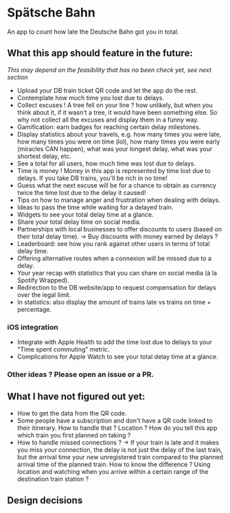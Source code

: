 # Spätsche Bahn
An app to count how late the Deutsche Bahn got you in total.

## What this app should feature in the future:
*This may depend on the feasibility that has no been check yet, see next section*
- Upload your DB train ticket QR code and let the app do the rest.
- Contemplate how much time you lost due to delays.
- Collect excuses ! A tree fell on your line ? how unlikely, but when you think about it, if it wasn't a tree, it would have been something else. So why not collect all the excuses and display them in a funny way.
- Gamification: earn badges for reaching certain delay milestones.
- Display statistics about your travels, e.g. how many times you were late, how many times you were on time (lol), how many times you were early (miracles CAN happen), what was your longest delay, what was your shortest delay, etc.
- See a total for all users, how much time was lost due to delays.
- Time is money ! Money in this app is represented by time lost due to delays. If you take DB trains, you'll be rich in no time!
- Guess what the next excuse will be for a chance to obtain as currency twice the time lost due to the delay it caused!
- Tips on how to manage anger and frustration when dealing with delays.
- Ideas to pass the time while waiting for a delayed train.
- Widgets to see your total delay time at a glance.
- Share your total delay time on social media.
- Partnerships with local businesses to offer discounts to users (based on their total delay time).
-> Buy discounts with money earned by delays ?
- Leaderboard: see how you rank against other users in terms of total delay time.
- Offering alternative routes when a connexion will be missed due to a delay.
- Your year recap with statistics that you can share on social media (à la Spotify Wrapped).
- Redirection to the DB website/app to request compensation for delays over the legal limit.
- In statistics: also display the amount of trains late vs trains on time + percentage.

### iOS integration
- Integrate with Apple Health to add the time lost due to delays to your "Time spent commuting" metric.
- Complications for Apple Watch to see your total delay time at a glance.


### Other ideas ? Please open an issue or a PR.

## What I have not figured out yet:
- How to get the data from the QR code.
- Some people have a subscription and don't have a QR code linked to their itinerary. How to handle that ? Location ? How do you tell this app which train you first planned on taking ?
- How to handle missed connections ?
-> If your train is late and it makes you miss your connection, the delay is not just the delay of the last train, but the arrival time your new unregistered train compared to the planned arrival time of the planned train. How to know the difference ? Using location and watching when you arrive within a certain range of the destination train station ?

## Design decisions
